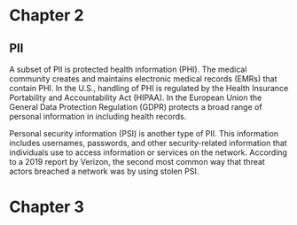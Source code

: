 # Chapter 2

## PII 
A subset of PII is protected health information (PHI). The medical community creates and maintains electronic medical records (EMRs) that contain PHI. In the U.S., handling of PHI is regulated by the Health Insurance Portability and Accountability Act (HIPAA). In the European Union the General Data Protection Regulation (GDPR) protects a broad range of personal information in including health records.

Personal security information (PSI) is another type of PII. This information includes usernames, passwords, and other security-related information that individuals use to access information or services on the network. According to a 2019 report by Verizon, the second most common way that threat actors breached a network was by using stolen PSI.


# Chapter 3

## 